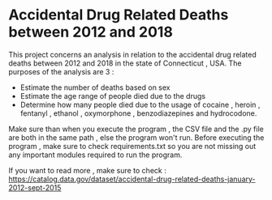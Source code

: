 # Accidental Drug Related Deaths between 2012 and 2018

This project concerns an analysis in relation to the accidental drug related deaths between 2012 and 2018 in the state of Connecticut , USA.
The purposes of the analysis are 3 :
- Estimate the number of deaths based on sex
- Estimate the age range of people died due to the drugs
- Determine how many people died due to the usage of cocaine , heroin , fentanyl , ethanol , oxymorphone , benzodiazepines and hydrocodone.

Make sure than when you execute the program , the CSV file and the .py file are both in the same path , else the program won't run.
Before executing the program , make sure to check requirements.txt so you are not missing out any important modules required to run the program.

If you want to read more , make sure to check : https://catalog.data.gov/dataset/accidental-drug-related-deaths-january-2012-sept-2015

